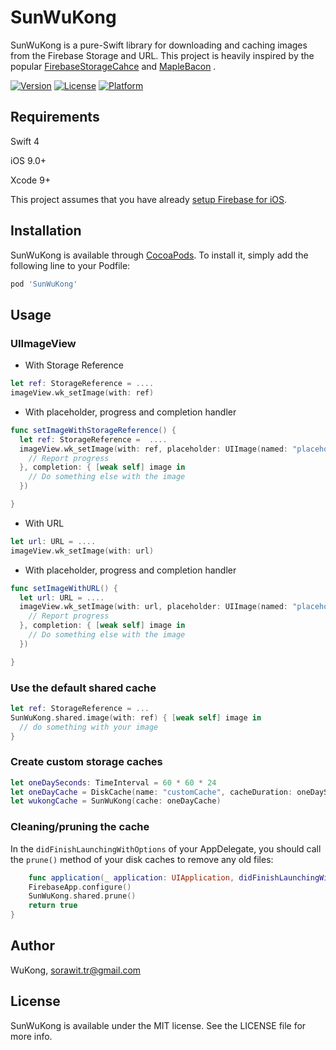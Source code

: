 # SunWuKong

SunWuKong is a pure-Swift library for downloading and caching images from the Firebase Storage and URL. This project is heavily inspired by the popular [FirebaseStorageCahce](https://github.com/antonyharfield/FirebaseStorageCache) and [MapleBacon](https://github.com/JanGorman/MapleBacon) .

[![Version](https://img.shields.io/cocoapods/v/SunWuKong.svg?style=flat)](http://cocoapods.org/pods/SunWuKong)
[![License](https://img.shields.io/cocoapods/l/SunWuKong.svg?style=flat)](http://cocoapods.org/pods/SunWuKong)
[![Platform](https://img.shields.io/cocoapods/p/SunWuKong.svg?style=flat)](http://cocoapods.org/pods/SunWuKong)

## Requirements
Swift 4

iOS 9.0+

Xcode 9+

This project assumes that you have already [setup Firebase for iOS](https://firebase.google.com/docs/ios/setup).

## Installation

SunWuKong is available through [CocoaPods](http://cocoapods.org). To install
it, simply add the following line to your Podfile:

```ruby
pod 'SunWuKong'
```

## Usage

### UIImageView
- With Storage Reference
```swift
let ref: StorageReference = ....
imageView.wk_setImage(with: ref)
```
- With placeholder, progress and completion handler
```swift
func setImageWithStorageReference() {
  let ref: StorageReference =  ....
  imageView.wk_setImage(with: ref, placeholder: UIImage(named: "placeholder"), progress: { received, total in
    // Report progress
  }, completion: { [weak self] image in
    // Do something else with the image
  })

}
```

- With URL
```swift
let url: URL = ....
imageView.wk_setImage(with: url)
```
- With placeholder, progress and completion handler

```swift
func setImageWithURL() {
  let url: URL = ....
  imageView.wk_setImage(with: url, placeholder: UIImage(named: "placeholder"), progress: { received, total in
    // Report progress
  }, completion: { [weak self] image in
    // Do something else with the image
  })

}
```

### Use the default shared cache

```swift
let ref: StorageReference = ...
SunWuKong.shared.image(with: ref) { [weak self] image in
  // do something with your image
}
```

### Create custom storage caches

```swift
let oneDaySeconds: TimeInterval = 60 * 60 * 24
let oneDayCache = DiskCache(name: "customCache", cacheDuration: oneDaySeconds)
let wukongCache = SunWuKong(cache: oneDayCache)
```

### Cleaning/pruning the cache

In the `didFinishLaunchingWithOptions` of your AppDelegate, you should call the `prune()` 
method of your disk caches to remove any old files:

```swift
    func application(_ application: UIApplication, didFinishLaunchingWithOptions launchOptions: [UIApplicationLaunchOptionsKey: Any]?) -> Bool {
    FirebaseApp.configure()
    SunWuKong.shared.prune()
    return true
}
```

## Author

WuKong, sorawit.tr@gmail.com

## License

SunWuKong is available under the MIT license. See the LICENSE file for more info.
